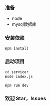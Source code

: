 ### 准备
* node
* mysql数据库

### 安装依赖
```sh
npm install
```

### 启动项目
```sh
cd servicer
node index.js

npm run dev
```

### 欢迎 Star，Issues



